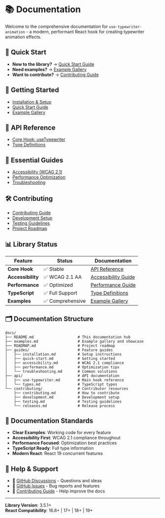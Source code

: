 # 📚 Documentation

Welcome to the comprehensive documentation for `use-typewriter-animation` - a modern, performant React hook for creating typewriter animation effects.

## 🚀 Quick Start

- **New to the library?** → [Quick Start Guide](./guides/quick-start.md)
- **Need examples?** → [Example Gallery](./examples.md)
- **Want to contribute?** → [Contributing Guide](./contributing/contributing.md)

## 📖 Getting Started

- [Installation & Setup](./guides/installation.md)
- [Quick Start Guide](./guides/quick-start.md)
- [Example Gallery](./examples.md)

## 🔧 API Reference

- [Core Hook: useTypewriter](./api/use-typewriter.md)
- [Type Definitions](./api/types.md)

## 🎯 Essential Guides

- [Accessibility (WCAG 2.1)](./guides/accessibility.md)
- [Performance Optimization](./guides/performance.md)
- [Troubleshooting](./guides/troubleshooting.md)

## 🛠️ Contributing

- [Contributing Guide](./contributing/contributing.md)
- [Development Setup](./contributing/development.md)
- [Testing Guidelines](./contributing/testing.md)
- [Project Roadmap](./ROADMAP.md)

## 📊 Library Status

| Feature           | Status           | Documentation                                    |
| ----------------- | ---------------- | ------------------------------------------------ |
| **Core Hook**     | ✅ Stable        | [API Reference](./api/use-typewriter.md)         |
| **Accessibility** | ✅ WCAG 2.1 AA   | [Accessibility Guide](./guides/accessibility.md) |
| **Performance**   | ✅ Optimized     | [Performance Guide](./guides/performance.md)     |
| **TypeScript**    | ✅ Full Support  | [Type Definitions](./api/types.md)               |
| **Examples**      | ✅ Comprehensive | [Example Gallery](./examples.md)                 |

## 🗂️ Documentation Structure

```
docs/
├── README.md                    # This documentation hub
├── examples.md                  # Example gallery and showcase
├── ROADMAP.md                   # Project roadmap
├── guides/                      # Feature guides
│   ├── installation.md          # Setup instructions
│   ├── quick-start.md           # Getting started
│   ├── accessibility.md         # WCAG 2.1 compliance
│   ├── performance.md           # Optimization tips
│   └── troubleshooting.md       # Common solutions
├── api/                         # API documentation
│   ├── use-typewriter.md        # Main hook reference
│   └── types.md                 # TypeScript types
└── contributing/                # Contributor resources
    ├── contributing.md          # How to contribute
    ├── development.md           # Development setup
    ├── testing.md               # Testing guidelines
    └── releases.md              # Release process
```

## 📝 Documentation Standards

- **Clear Examples**: Working code for every feature
- **Accessibility First**: WCAG 2.1 compliance throughout
- **Performance Focused**: Optimization best practices
- **TypeScript Ready**: Full type information
- **Modern React**: React 19 concurrent features

## 🤝 Help & Support

- 💬 [GitHub Discussions](https://github.com/doguyilmaz/use-typewriter-animation/discussions) - Questions and ideas
- 🐛 [GitHub Issues](https://github.com/doguyilmaz/use-typewriter-animation/issues) - Bug reports and features
- 📖 [Contributing Guide](./contributing/contributing.md) - Help improve the docs

---

**Library Version**: 3.5.1+  
**React Compatibility**: 16.8+ | 17+ | 18+ | 19+
